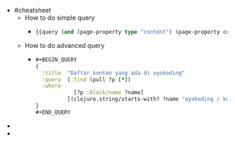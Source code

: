 - #cheatsheet
  - How to do simple query
    - ```clojure
      {{query (and (page-property type "content") (page-property content-series "Cerita Programmer")) }}
      ```
  - How to do advanced query
    - ```clojure
      #+BEGIN_QUERY
      {
      	:title 	"Daftar konten yang ada di ayokoding"
      	:query 	[:find (pull ?p [*])
      	:where
                  [?p :block/name ?name]
      			[(clojure.string/starts-with? ?name "ayokoding / konten /")]]
      }
      #+END_QUERY
      ```
-
-
